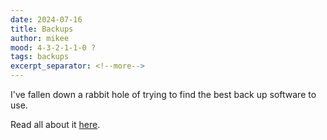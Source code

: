 ```yaml
---
date: 2024-07-16
title: Backups
author: mikee
mood: 4-3-2-1-1-0 ?
tags: backups 
excerpt_separator: <!--more-->
---
```

I've fallen down a rabbit hole of trying to find the best back up software to use.

Read all about it [here](/pages/3-2-1/).